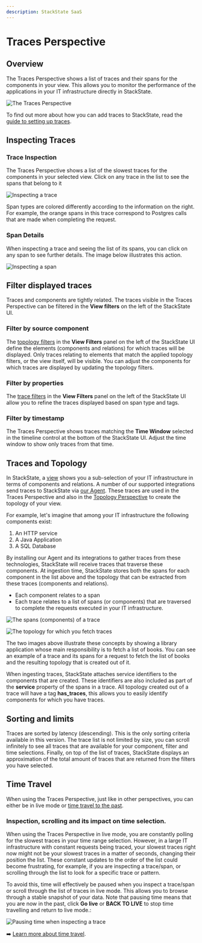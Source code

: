 ```yaml
---
description: StackState SaaS
---
```


# Traces Perspective

## Overview

The Traces Perspective shows a list of traces and their spans for the components in your view. This allows you to monitor the performance of the applications in your IT infrastructure directly in StackState.

![The Traces Perspective](../../../.gitbook/assets/v51_traces-perspective.png)

To find out more about how you can add traces to StackState, read the [guide to setting up traces](../../../configure/traces/set-up-traces.md).

## Inspecting Traces

### Trace Inspection

The Traces Perspective shows a list of the slowest traces for the components in your selected view. Click on any trace in the list to see the spans that belong to it

![Inspecting a trace](../../../.gitbook/assets/v51_trace-inspection.png)

Span types are colored differently according to the information on the right. For example, the orange spans in this trace correspond to Postgres calls that are made when completing the request.

### Span Details

When inspecting a trace and seeing the list of its spans, you can click on any span to see further details. The image below illustrates this action.

![Inspecting a span](../../../.gitbook/assets/v51_span-details.png)

## Filter displayed traces

Traces and components are tightly related. The traces visible in the Traces Perspective can be filtered in the **View filters** on the left of the StackState UI.

### Filter by source component

The [topology filters](../filters.md#filter-topology) in the **View Filters** panel on the left of the StackState UI define the elements \(components and relations\) for which traces will be displayed. Only traces relating to elements that match the applied topology filters, or the view itself, will be visible. You can adjust the components for which traces are displayed by updating the topology filters.

### Filter by properties

The [trace filters](../filters.md#filter-traces) in the **View Filters** panel on the left of the StackState UI allow you to refine the traces displayed based on span type and tags.

### Filter by timestamp

The Traces Perspective shows traces matching the **Time Window** selected in the timeline control at the bottom of the StackState UI. Adjust the time window to show only traces from that time.

## Traces and Topology

In StackState, a [view](../views/about_views.md) shows you a sub-selection of your IT infrastructure in terms of components and relations. A number of our supported integrations send traces to StackState via [our Agent](../../../configure/traces/set-up-traces.md). These traces are used in the Traces Perspective and also in the [Topology Perspective](topology-perspective.md) to create the topology of your view.

For example, let's imagine that among your IT infrastructure the following components exist:

1. An HTTP service
2. A Java Application
3. A SQL Database

By installing our Agent and its integrations to gather traces from these technologies, StackState will receive traces that traverse these components. At ingestion time, StackState stores both the spans for each component in the list above and the topology that can be extracted from these traces \(components and relations\).

* Each component relates to a span
* Each trace relates to a list of spans \(or components\) that are traversed to complete the requests executed in your IT infrastructure.

![The spans \(components\) of a trace](../../../.gitbook/assets/v51_traces.png)

![The topology for which you fetch traces](../../../.gitbook/assets/v51_topology-traces.png)

The two images above illustrate these concepts by showing a library application whose main responsibility is to fetch a list of books. You can see an example of a trace and its spans for a request to fetch the list of books and the resulting topology that is created out of it.

When ingesting traces, StackState attaches service identifiers to the components that are created. These identifiers are also included as part of the **service** property of the spans in a trace. All topology created out of a trace will have a tag **has\_traces**, this allows you to easily identify components for which you have traces.

## Sorting and limits

Traces are sorted by latency \(descending\). This is the only sorting criteria available in this version. The trace list is not limited by size, you can scroll infinitely to see all traces that are available for your component, filter and time selections. Finally, on top of the list of traces, StackState displays an approximation of the total amount of traces that are returned from the filters you have selected.

## Time Travel

When using the Traces Perspective, just like in other perspectives, you can either be in live mode or [time travel to the past](../timeline-time-travel.md#time-travel).

### Inspection, scrolling and its impact on time selection.

When using the Traces Perspective in live mode, you are constantly polling for the slowest traces in your time range selection. However, in a large IT infrastructure with constant requests being traced, your slowest traces right now might not be your slowest traces in a matter of seconds, changing their position the list. These constant updates to the order of the list could become frustrating, for example, if you are inspecting a trace/span, or scrolling through the list to look for a specific trace or pattern.

To avoid this, time will effectively be paused when you inspect a trace/span or scroll through the list of traces in live mode. This allows you to browse through a stable snapshot of your data. Note that pausing time means that you are now in the past, click **Go live** or **BACK TO LIVE** to stop time travelling and return to live mode.:

![Pausing time when inspecting a trace](../../../.gitbook/assets/v51_trace-inspection.png)

➡️ [Learn more about time travel](../timeline-time-travel.md#time-travel).

